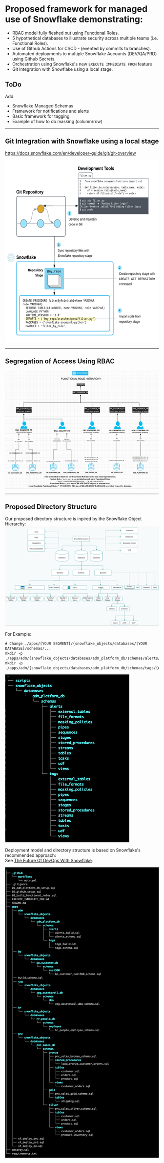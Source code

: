# Proposed framework for managed use of Snowflake demonstrating:  
- RBAC model fully fleshed out using Functional Roles.  
- 5 hypothetical databases to illustrate security across multiple teams (i.e. Functional Roles).  
- Use of Github Actions for CI/CD - (evented by commits to branches).  
- Automated deployments to multiple Snowflake Accounts (DEV/QA/PRD) using Github Secrets.  
- Orchestration using Snowflake's new ```EXECUTE IMMEDIATE FROM``` feature  
- Git Integration with Snowflake using a local stage.    
## ToDo  
Add:  
- Snowflake Managed Schemas  
- Framework for notifications and alerts  
- Basic framework for tagging  
- Example of how to do masking (column/row)  
---  

## Git Integration with Snowflake using a local stage 
https://docs.snowflake.com/en/developer-guide/git/git-overview

<img src=".images/git_integration.png" alt="Git Integration with Snowflake using a local stage" width="600" height="600">

---  
## Segregation of Access Using RBAC    

![RBAC Model](.images/rbac_diagram.png)  

---

## Proposed Directory Structure 

Our proposed directory structure is inpired by the Snowflake Object Hierarchy: 
![Snowflake Object Hierarchy](./.images/snowflakeObjectHierarchy.png)

For Example:  
```
# Change ./apps/[YOUR SEGMENT]/{snowflake_objects/databases/[YOUR DATABASE]/schemas/...
mkdir -p ./apps/adm/{snowflake_objects/databases/adm_platform_db/schemas/alerts/{external_tables,file_formats,masking_policies,pipes,stages,streams,tables,tasks,views,sequences,stored_procedures,udf,streams,tasks},scripts};  
mkdir -p ./apps/adm/{snowflake_objects/databases/adm_platform_db/schemas/tags/{external_tables,file_formats,masking_policies,pipes,stages,streams,tables,tasks,views,sequences,stored_procedures,udf,streams,tasks},scripts};  
```

![Resulting Directory Structure](./.images/directoryStructure.png)  


Deployment model and directory structure is based on Snowflake's recommended approach:  
See [The Future Of DevOps With Snowflake](https://www.youtube.com/watch?v=k20yLpW8-xU).   

![Our Current Directory Structure](./.images/actualDirectoryStructure.png) 

